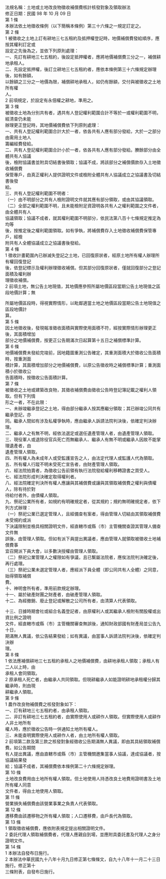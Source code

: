 法規名稱：土地或土地改良物徵收補償費核計核發對象及領取辦法  
修正日期：民國 98 年 10 月 09 日  
第 1 條  
本辦法依土地徵收條例（以下簡稱本條例）第三十六條之一規定訂定之。  
第 2 條  
1 被徵收之土地上訂有耕地三七五租約及抵押權登記時，地價補償費發給順序，應按其權利訂定或  
設定之先後為之，並依下列原則處理：  
一、先訂有耕地三七五租約，後設定抵押權者，應將地價補償費三分之一，補償耕地承租人。  
二、先設定抵押權，後訂立耕地三七五租約者，應依本條例第三十六條規定辦理後，如有餘額，  
以餘額之三分之一地價為限，補償耕地承租人，如仍有餘額，交付與被徵收之土地所有權  
人。  
2 前項規定，於設定有永佃權之耕地，準用之。  
第 3 條  
被徵收土地為分別共有者，遇共有人登記權利範圍合計不等於一或權利範圍不明，經清查仍未能  
辦理更正登記時，其地價補償費依下列原則處理：  
一、共有人登記權利範圍合計大於一者，依各共有人應有部分發給，大於一之部分由需用土地人  
籌編經費發給。  
二、共有人登記權利範圍合計小於一者，依各共有人應有部分發給。賸餘部分由全體共有人協議  
後，檢附協議書並附具切結書後領取；協議不成，將該部分之補償價款存入土地徵收補償費  
保管專戶，由真正權利人提供證明文件或檢附全體共有人協議成立之協議書及切結書後發  
給。  
三、共有人登記權利範圍不明者：  
（一）由不明部分之共有人檢附證明文件就其應有部分領取，或由其協議領取。  
（二）全部之權利範圍不明，且未能檢附足資證明各共有人之權利範圍之文件者，由全體共有人  
協議領取；協議不成者，就其權利範圍不明部分，依民法第八百十七條規定推定為均等  
後，按推定後之權利範圍領取。如有爭執，將補償費存入土地徵收補償費保管專戶，經檢  
附共有人全體協議成立之協議書後發給。  
第 4 條  
1 徵收計畫範圍內已辦滅失登記之土地，已回復原狀者，經原土地所有權人辦理所有權回復登記  
後，依登記標示及權利辦理徵收補償。但其部分回復原狀者，僅就回復部分之登記面積及權利辦  
理徵收補償。  
2 前項土地，無公告土地現值，其地價應參照所屬地價區段當期公告土地現值之區段地價計算；無  


所屬地價區段時，得視實際情形，以毗鄰適當土地之地價區段當期公告土地現值之區段地價計  
算。  
第 5 條  
因土地徵收後，發現報准徵收面積與實際使用面積不符，經按實際情形辦理更正後，其面積增加  
部分之地價補償費，按更正公告期滿次日起算第十五日之補償標準計算。  
第 6 條  
地價補償費未發給完竣前，因地籍圖重測公告確定，其重測面積大於徵收公告面積時，按重測面  
積計算，其面積增加部分之地價補償費，以原公告徵收時之補償標準計算；重測面積小於徵收公  
告面積時，按徵收公告面積計算。  
第 7 條  
被徵收之土地或建築改良物，其徵收補償費由徵收公告時登記簿記載之權利人領取。但有下列情  
形之一者，不在此限：  
一、未辦竣繼承登記之土地，得由部分繼承人按其應繼分領取；其已辦竣公同共有繼承登記，亦  
同。繼承人間如有涉及私權爭執時，應由繼承人訴請法院判決後，依確定判決辦理。  
二、繼承人之有無不明，經依法選定或選任遺產管理人者，由遺產管理人領取。  
三、現役軍人或退除役官兵死亡而無繼承人、繼承人有無不明或繼承人因故不能掌理遺產者，由  
遺產管理人領取。  
四、所有權人為未成年人或受監護宣告之人，由法定代理人或監護人代為領取。  
五、所有權人行蹤不明未受死亡宣告者，由財產管理人領取。  
六、經法院拍賣者，為徵收公告前領有執行法院發給權利移轉證書之買受人。  
七、經法院形成判決確定取得權利者。  
八、經法院確定判決所有權人應讓與其補償費或讓與其領取補償費之權利與債權人，除有待於對  
待給付者外，由債權人領取。  
九、祭祀公業所有者，如規約有明確規定者，從其規約；規約無明確規定者，依下列方式辦理：  
（一）祭祀公業已選定管理人，且經備查有案者，得由管理人切結由其領取補償費未受規約或派  
下決議限制並檢具相關證明文件，經直轄市或縣（市）主管機關查證其管理人備查文件無  
誤後，由管理人領取。但如有派下員提出異議者，應由管理人就領取被徵收土地補償費事  
宜召開派下員大會，以多數決授權由管理人領取。  
（二）祭祀公業管理人之權限如有爭議，且已繫屬法院者，應俟法院判決確定後，再行處理。  
（三）祭祀公業未選定管理人者，應經派下員全體（即公同共有人全體）之同意，始得領取補償  
費。  
十、神明會所有者，準用前款規定辦理。  
十一、屬於破產財團之財產者，由破產管理人領取。  
十二、為經撤銷、廢止登記或解散之公司所有者，由清算人代表領取。  


十三、日據時期會社或組合名義登記者，由原權利人或其繼承人檢附有關股權或出資比例之證明  
文件，經直轄市或縣（市）主管機關審查無誤後，通知財政部國有財產局並公告九十日，  
期滿無人異議，依公告結果發給；如有異議，由當事人訴請法院判決後，依確定判決辦  
理。  
第 8 條  
1 依法應補償耕地三七五租約承租人之地價補償費，由耕地承租人領取；承租人有二人以上時，由  
承租人會同領取。  
2 原承租人死亡者，由繼承人共同領取。但現耕繼承人如能證明耕地承租權分歸其繼承時，則由現  
耕繼承人領取。  
第 9 條  
1 農作改良物補償費之核發對象如下：  
一、訂有耕地三七五租約者，由承租人領取。  
二、非訂有耕地三七五租約者，由實際使用人或耕作人領取。但實際使用人或耕作人非土地所有  
權人時，應於徵收公告時一併通知土地所有權人。  
三、未能查明實際使用人或耕作人者，由土地所有權人領取。  
2 前項第二款及第三款之核發對象經徵收公告期滿無人異議，即由其具結領取補償費。如公告期間  
有人提出異議，應由直轄市或縣（市）主管機關邀集當事人協議，達成協議者，按協議結果發  
給；協議不成者，其補償費依本條例第二十六條規定辦理。  
第 10 條  
土地改良費用由土地所有權人領取。但土地使用人持憑改良土地費用證明書及土地所有權人同意  
文件者，得由土地使用人領取。  
第 11 條  
營業損失補償費由該營業事業之負責人代表領取。  
第 12 條  
遷移費由該遷移物之所有權人領取；人口遷移費，由戶長代為領取。  
第 13 條  
1 領取徵收補償費，應依附表規定提出相關證明文件。  
2 委託代理人領取補償費者，代理人應親自到場，並應附具委託書及代理人之身分證明文件。  
第 14 條  
1 本辦法自發布日施行。  
2 本辦法中華民國九十八年十月九日修正第七條條文，自九十八年十一月二十三日施行。修正第十  
三條附表，自發布日施行。  


